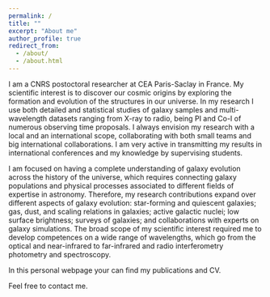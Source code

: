 ```yaml
---
permalink: /
title: ""
excerpt: "About me"
author_profile: true
redirect_from: 
  - /about/
  - /about.html
---
```


I am a CNRS postoctoral researcher at CEA Paris-Saclay in France. My scientific interest is to discover our cosmic origins by exploring the formation and evolution of the structures in our universe. In my research I use both detailed and statistical studies of galaxy samples and multi-wavelength datasets ranging from X-ray to radio, being PI and Co-I of numerous observing time proposals. I always envision my research with a local and an international scope, collaborating with both small teams and big international collaborations. I am very active in transmitting my results in international conferences and my knowledge by supervising students.

I am focused on having a complete understanding of galaxy evolution across the history of the universe, which requires connecting galaxy populations and physical processes associated to different fields of expertise in astronomy. Therefore, my research contributions expand over different aspects of galaxy evolution: star-forming and quiescent galaxies; gas, dust, and scaling relations in galaxies; active galactic nuclei; low surface brightness; surveys of galaxies; and collaborations with experts on galaxy simulations. The broad scope of my scientific interest required me to develop competences on a wide range of wavelengths, which go from the optical and near-infrared to far-infrared and radio interferometry photometry and spectroscopy.

In this personal webpage your can find my publications and CV.

Feel free to contact me.
